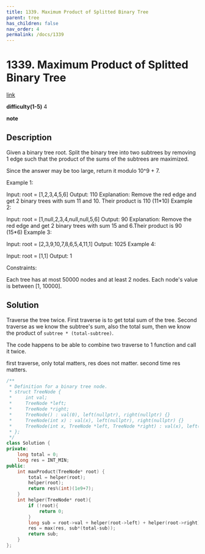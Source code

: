 ```yaml
---
title: 1339. Maximum Product of Splitted Binary Tree
parent: tree
has_children: false
nav_order: 4
permalink: /docs/1339
---
```

# 1339. Maximum Product of Splitted Binary Tree

[link](https://leetcode.com/problems/maximum-product-of-splitted-binary-tree/)

**difficulty(1-5)**
4

**note**

## Description

Given a binary tree root. Split the binary tree into two subtrees by removing 1 edge such that the product of the sums of the subtrees are maximized.

Since the answer may be too large, return it modulo 10^9 + 7.

 

Example 1:



Input: root = [1,2,3,4,5,6]
Output: 110
Explanation: Remove the red edge and get 2 binary trees with sum 11 and 10. Their product is 110 (11*10)
Example 2:



Input: root = [1,null,2,3,4,null,null,5,6]
Output: 90
Explanation:  Remove the red edge and get 2 binary trees with sum 15 and 6.Their product is 90 (15*6)
Example 3:

Input: root = [2,3,9,10,7,8,6,5,4,11,1]
Output: 1025
Example 4:

Input: root = [1,1]
Output: 1
 

Constraints:

Each tree has at most 50000 nodes and at least 2 nodes.
Each node's value is between [1, 10000].

## Solution

Traverse the tree twice. First traverse is to get total sum of the tree. Second traverse as we know the subtree's sum, also the total sum, then we know the product of `subtree * (total-subtree)`.

The code happens to be able to combine two traverse to 1 function and call it twice.

first traverse, only total matters, res does not matter.
second time res matters.

```c++
/**
 * Definition for a binary tree node.
 * struct TreeNode {
 *     int val;
 *     TreeNode *left;
 *     TreeNode *right;
 *     TreeNode() : val(0), left(nullptr), right(nullptr) {}
 *     TreeNode(int x) : val(x), left(nullptr), right(nullptr) {}
 *     TreeNode(int x, TreeNode *left, TreeNode *right) : val(x), left(left), right(right) {}
 * };
 */
class Solution {
private:
    long total = 0;
    long res = INT_MIN;
public:
    int maxProduct(TreeNode* root) {
        total = helper(root);
        helper(root);
        return res%(int)(1e9+7);
    }
    int helper(TreeNode* root){
        if (!root){
            return 0;
        }
        long sub = root->val + helper(root->left) + helper(root->right);
        res = max(res, sub*(total-sub));
        return sub;
    }
};
```
